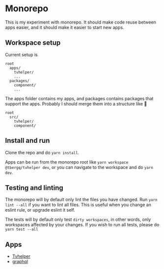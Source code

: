 # Monorepo

This is my experiment with monorepo. It should make code reuse between apps easier, and it should make it easier to start new apps. 

## Workspace setup

Current setup is

```
root
  apps/
    tvhelper/
    ...
  packages/
    component/
    ...
```

The apps folder contains my apps, and packages contains packages that support the apps. Probably I should merge them into a structure like 🤔

```
root
  src/
    tvhelper/
    component/
```

## Install and run

Clone the repo and do `yarn install`.

Apps can be run from the monorepo root like `yarn workspace @tbergq/tvhelper dev`, or you can navigate to the workspace and do `yarn dev`.

## Testing and linting

The monorepo will by default only lint the files you have changed. Run `yarn lint --all` if you want to lint all files. This is useful when you change an eslint rule, or upgrade eslint it self. 

The tests will by default only test `dirty workspaces`, in other words, only workspaces affected by your changes. If you wish to run all tests, please do `yarn test --all`

## Apps

- [Tvhelper](./apps/tvhelper/readme.md)
- [graphql](https://github.com/tbergq/monorepo/tree/master/apps/graphql)
